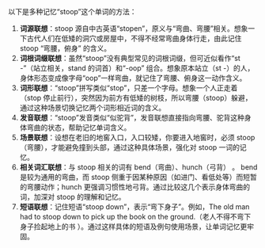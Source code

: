 以下是多种记忆“stoop”这个单词的方法：
1. **词源联想**：stoop 源自中古英语“stopen”，原义与“弯曲、弯腰”相关。想象一下古代人们在低矮的洞穴或房屋中，不得不经常弯曲身体行走，由此记住 stoop “弯腰，俯身” 的含义。
2. **词根词缀联想**：虽然“stoop”没有典型常见的词根词缀，但可近似看作“st -”（站立相关，stand 的词首）和“-oop” 组合。想象原本站立（st -）的人，身体形态变成像字母“oop”一样弯曲，就记住了弯腰、俯身这一动作含义。
3. **词形联想**：“stoop”拼写类似“stop”，只差一个字母。想象一个人正走着（stop 停止前行），突然因为前方有低矮的树枝，所以弯腰（stoop）躲避，通过这种场景切换记忆两个词形相近词的含义。
4. **发音联想**：“stoop”发音类似“似驼背”，发音联想直接指向弯腰、驼背这种身体弯曲的状态，帮助记忆单词含义。
5. **场景联想**：设想在老旧的地窖入口，入口较矮，你要进入地窖时，必须 stoop（弯腰），才能避免撞到头部，通过这种具体场景，强化对 stoop 一词的记忆。
6. **相关词汇联想**：与 stoop 相关的词有 bend（弯曲）、hunch（弓背） 。 bend 是较为通用的弯曲，而 stoop 侧重于因某种原因（如进门、看低处等）而短暂的弯腰动作；hunch 更强调习惯性地弓背。通过比较这几个表示身体弯曲的词，加深对 stoop 的理解和记忆。
7. **短语联想**：记住短语“stoop down”，表示“弯下身子”。例如，The old man had to stoop down to pick up the book on the ground.（老人不得不弯下身子捡起地上的书 ）。通过这样具体的短语及例句使用场景，让单词记忆更牢固。 